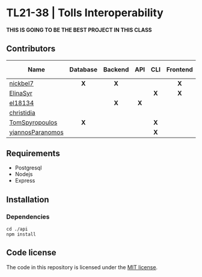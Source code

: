 # TL21-38 | Tolls Interoperability

#### THIS IS GOING TO BE THE BEST PROJECT IN THIS CLASS

## Contributors
| Name                                                      | Database | Backend | API    | CLI    | Frontend | API-testing | CLI-testing | Docs-Diagrams |
| ---                                                       | :---:    | :---:   | :---:  | :---:  | :---:    | :---:       | :---:       | :---:         |
|[nickbel7](https://github.com/nickbel7)                    | **X**    | **X**   |        |        | **X**    |             |             | **X**         | 
|[ElinaSyr](https://github.com/ElinaSyr)                    |          |         |        | **X**  | **X**    |             |             | **X**         | 
|[el18134](https://github.com/el18183)                      |          | **X**   | **X**  |        |          |             |             | **X**         | 
|[christidia](https://github.com/christidia)                |          |         |        |        |          | **X**       |             | **X**         | 
|[TomSpyropoulos](https://github.com/TomSpyropoulos)        | **X**    |         |        | **X**  |          |             | **X**       | **X**         | 
|[yiannosParanomos](https://github.com/yiannosParanomos)    |          |         |        | **X**  |          |             | **X**       | **X**         | 

## Requirements
- Postgresql
- Nodejs
- Express
## Installation
### Dependencies
```
cd ./api
npm install
```

## Code license
The code in this repository is licensed under the [MIT license](LICENSE).

